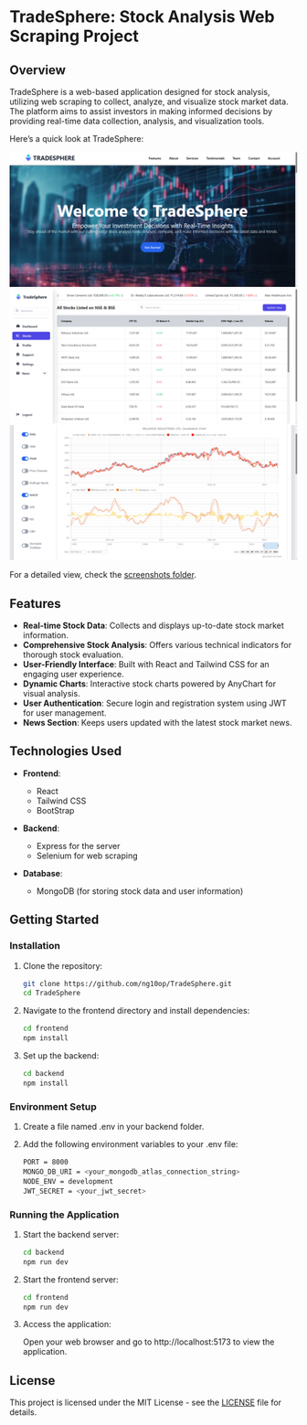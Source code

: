 # TradeSphere: Stock Analysis Web Scraping Project

## Overview

TradeSphere is a web-based application designed for stock analysis, utilizing web scraping to collect, analyze, and visualize stock market data. The platform aims to assist investors in making informed decisions by providing real-time data collection, analysis, and visualization tools.

Here’s a quick look at TradeSphere:

![Homepage](screenshots\Homepage\img1.png)
![Stock Data](screenshots\StockData&Analysis\img1.png)
![Stock Analysis](screenshots\StockData&Analysis\img5.png)

For a detailed view, check the [screenshots folder](screenshots/).

## Features

- **Real-time Stock Data**: Collects and displays up-to-date stock market information.
- **Comprehensive Stock Analysis**: Offers various technical indicators for thorough stock evaluation.
- **User-Friendly Interface**: Built with React and Tailwind CSS for an engaging user experience.
- **Dynamic Charts**: Interactive stock charts powered by AnyChart for visual analysis.
- **User Authentication**: Secure login and registration system using JWT for user management.
- **News Section**: Keeps users updated with the latest stock market news.

## Technologies Used

- **Frontend**:
  - React
  - Tailwind CSS
  - BootStrap
- **Backend**:

  - Express for the server
  - Selenium for web scraping

- **Database**:
  - MongoDB (for storing stock data and user information)

## Getting Started

### Installation

1. Clone the repository:

   ```bash
   git clone https://github.com/ng10op/TradeSphere.git
   cd TradeSphere
   ```

2. Navigate to the frontend directory and install dependencies:

   ```bash
   cd frontend
   npm install
   ```

3. Set up the backend:

   ```bash
   cd backend
   npm install
   ```

### Environment Setup

1. Create a file named .env in your backend folder.

2. Add the following environment variables to your .env file:

   ```bash
   PORT = 8000
   MONGO_DB_URI = <your_mongodb_atlas_connection_string>
   NODE_ENV = development
   JWT_SECRET = <your_jwt_secret>
   ```

### Running the Application

1. Start the backend server:

   ```bash
   cd backend
   npm run dev
   ```

2. Start the frontend server:

   ```bash
   cd frontend
   npm run dev
   ```

3. Access the application:

   Open your web browser and go to http://localhost:5173 to view the application.

## License

This project is licensed under the MIT License - see the [LICENSE](./LICENSE) file for details.

